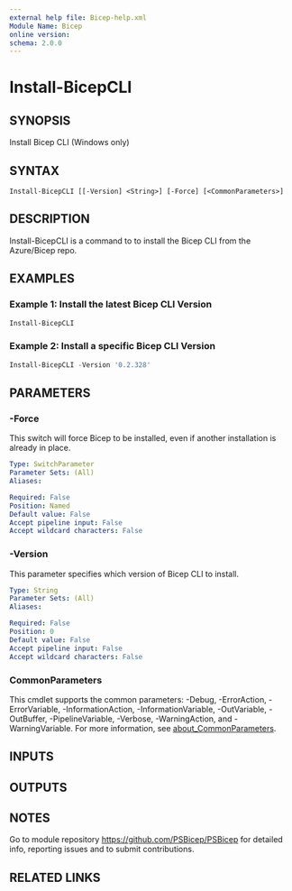 ```yaml
---
external help file: Bicep-help.xml
Module Name: Bicep
online version:
schema: 2.0.0
---
```


# Install-BicepCLI

## SYNOPSIS
Install Bicep CLI (Windows only)

## SYNTAX

```
Install-BicepCLI [[-Version] <String>] [-Force] [<CommonParameters>]
```

## DESCRIPTION

Install-BicepCLI is a command to to install the Bicep CLI from the Azure/Bicep repo.

## EXAMPLES

### Example 1: Install the latest Bicep CLI Version

```powershell
Install-BicepCLI
```

### Example 2: Install a specific Bicep CLI Version

```powershell
Install-BicepCLI -Version '0.2.328'
```

## PARAMETERS

### -Force

This switch will force Bicep to be installed, even if another installation is already in place.

```yaml
Type: SwitchParameter
Parameter Sets: (All)
Aliases:

Required: False
Position: Named
Default value: False
Accept pipeline input: False
Accept wildcard characters: False
```

### -Version

This parameter specifies which version of Bicep CLI to install.

```yaml
Type: String
Parameter Sets: (All)
Aliases:

Required: False
Position: 0
Default value: False
Accept pipeline input: False
Accept wildcard characters: False
```

### CommonParameters
This cmdlet supports the common parameters: -Debug, -ErrorAction, -ErrorVariable, -InformationAction, -InformationVariable, -OutVariable, -OutBuffer, -PipelineVariable, -Verbose, -WarningAction, and -WarningVariable. For more information, see [about_CommonParameters](http://go.microsoft.com/fwlink/?LinkID=113216).

## INPUTS

## OUTPUTS

## NOTES

Go to module repository https://github.com/PSBicep/PSBicep for detailed info, reporting issues and to submit contributions.

## RELATED LINKS

